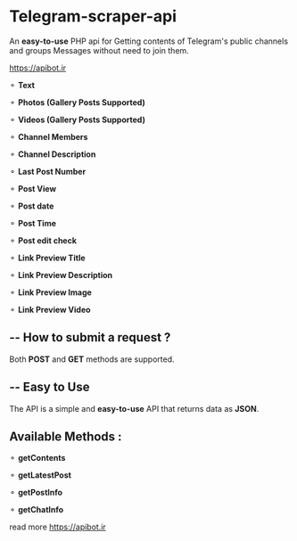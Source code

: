 # Telegram-scraper-api
An **easy-to-use** PHP api for Getting contents of Telegram's public channels and groups Messages without need to join them.

https://apibot.ir

⚬ **Text**

⚬ **Photos (Gallery Posts Supported)**

⚬ **Videos (Gallery Posts Supported)**

⚬ **Channel Members**

⚬ **Channel Description**

⚬ **Last Post Number**

⚬ **Post View**

⚬ **Post date**

⚬ **Post Time**

⚬ **Post edit check**

⚬ **Link Preview Title**

⚬ **Link Preview Description**

⚬ **Link Preview Image**

⚬ **Link Preview Video**



## -- How to submit a request ?

Both **POST** and **GET** methods are supported.

## -- Easy to Use

The API is a simple and **easy-to-use** API that returns data as **JSON**.



## Available Methods :

⚬ **getContents**

⚬ **getLatestPost**

⚬ **getPostInfo**

⚬ **getChatInfo**


read more https://apibot.ir
